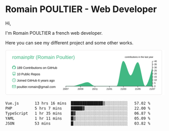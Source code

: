 # Romain POULTIER - Web Developer

Hi,

I'm Romain POULTIER a french web developer.

Here you can see my different project and some other works.



[![](https://raw.githubusercontent.com/romainpltr/romainpltr/master/profile-summary-card-output/vue/0-profile-details.svg)](https://github.com/vn7n24fzkq/github-profile-summary-cards)

<!--START_SECTION:waka-->
```text
Vue.js       13 hrs 16 mins  ██████████████▒░░░░░░░░░░   57.02 % 
PHP          5 hrs 7 mins    █████▓░░░░░░░░░░░░░░░░░░░   22.00 % 
TypeScript   1 hr 35 mins    █▓░░░░░░░░░░░░░░░░░░░░░░░   06.87 % 
YAML         1 hr 11 mins    █▒░░░░░░░░░░░░░░░░░░░░░░░   05.09 % 
JSON         53 mins         █░░░░░░░░░░░░░░░░░░░░░░░░   03.82 % 
```
<!--END_SECTION:waka-->
